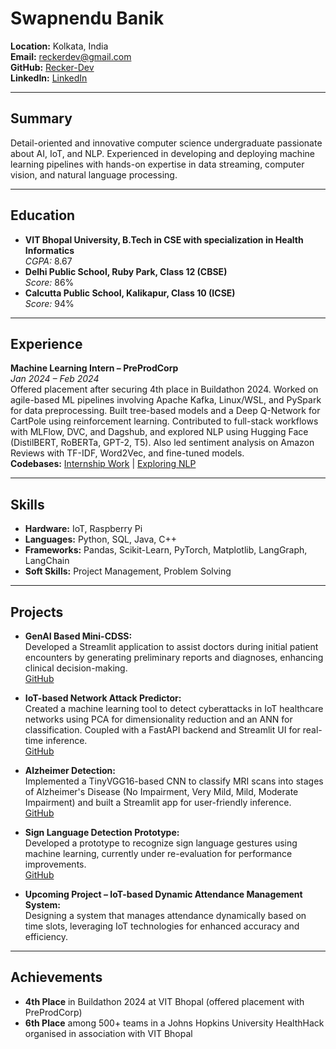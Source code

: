 # Swapnendu Banik

**Location:** Kolkata, India  
**Email:** [reckerdev@gmail.com](mailto:reckerdev@gmail.com)  
**GitHub:** [Recker-Dev](https://github.com/Recker-Dev)  
**LinkedIn:** [LinkedIn](https://www.linkedin.com/feed/)

---

## Summary
Detail-oriented and innovative computer science undergraduate passionate about AI, IoT, and NLP. Experienced in developing and deploying machine learning pipelines with hands-on expertise in data streaming, computer vision, and natural language processing.

---

## Education
- **VIT Bhopal University, B.Tech in CSE with specialization in Health Informatics**  
  *CGPA:* 8.67
- **Delhi Public School, Ruby Park, Class 12 (CBSE)**  
  *Score:* 86%
- **Calcutta Public School, Kalikapur, Class 10 (ICSE)**  
  *Score:* 94%

---

## Experience

**Machine Learning Intern – PreProdCorp**  
*Jan 2024 – Feb 2024*  
Offered placement after securing 4th place in Buildathon 2024. Worked on agile-based ML pipelines involving Apache Kafka, Linux/WSL, and PySpark for data preprocessing. Built tree-based models and a Deep Q-Network for CartPole using reinforcement learning. Contributed to full-stack workflows with MLFlow, DVC, and Dagshub, and explored NLP using Hugging Face (DistilBERT, RoBERTa, GPT-2, T5). Also led sentiment analysis on Amazon Reviews with TF-IDF, Word2Vec, and fine-tuned models.  
**Codebases:** [Internship Work](https://github.com/Recker-Dev/PreProd-Internship-Work) | [Exploring NLP](https://github.com/Recker-Dev/Exploring-NLP)

---

## Skills
- **Hardware:** IoT, Raspberry Pi  
- **Languages:** Python, SQL, Java, C++  
- **Frameworks:** Pandas, Scikit-Learn, PyTorch, Matplotlib, LangGraph, LangChain  
- **Soft Skills:** Project Management, Problem Solving

---

## Projects
- **GenAI Based Mini-CDSS:**  
  Developed a Streamlit application to assist doctors during initial patient encounters by generating preliminary reports and diagnoses, enhancing clinical decision-making.  
  [GitHub](https://github.com/Recker-Dev/Mini-CDSS-Streamlit-Frontend)

- **IoT-based Network Attack Predictor:**  
  Created a machine learning tool to detect cyberattacks in IoT healthcare networks using PCA for dimensionality reduction and an ANN for classification. Coupled with a FastAPI backend and Streamlit UI for real-time inference.  
  [GitHub](https://github.com/Recker-Dev/IOT-Healthcare-Network-Traffic-Attack-Predictor)

- **Alzheimer Detection:**  
  Implemented a TinyVGG16-based CNN to classify MRI scans into stages of Alzheimer's Disease (No Impairment, Very Mild, Mild, Moderate Impairment) and built a Streamlit app for user-friendly inference.  
  [GitHub](https://github.com/Recker-Dev/alzheimer-cnn-tinyVGG16)

- **Sign Language Detection Prototype:**  
  Developed a prototype to recognize sign language gestures using machine learning, currently under re-evaluation for performance improvements.  
  [GitHub](https://github.com/Recker-Dev/Project-Sanket-Sign-Language-Detection-Prototype)

- **Upcoming Project – IoT-based Dynamic Attendance Management System:**  
  Designing a system that manages attendance dynamically based on time slots, leveraging IoT technologies for enhanced accuracy and efficiency.

---

## Achievements
- **4th Place** in Buildathon 2024 at VIT Bhopal (offered placement with PreProdCorp)
- **6th Place** among 500+ teams in a Johns Hopkins University HealthHack organised in association with VIT Bhopal
